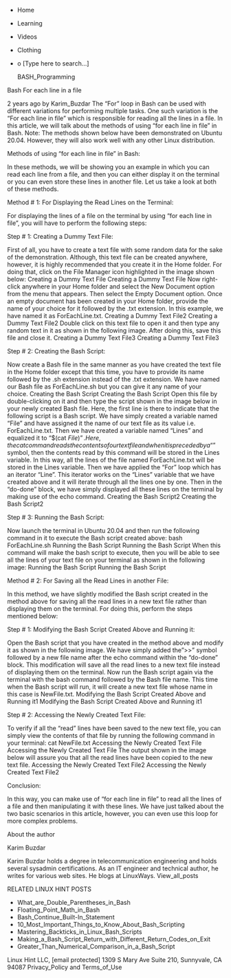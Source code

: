 





















































* Home
* Learning
* Videos
* Clothing
*
  o [Type here to search...]


   BASH_Programming


Bash For each line in a file

2 years ago
by Karim_Buzdar
The “For” loop in Bash can be used with different variations for performing
multiple tasks. One such variation is the “For each line in file” which is
responsible for reading all the lines in a file. In this article, we will talk
about the methods of using “for each line in file” in Bash.
Note: The methods shown below have been demonstrated on Ubuntu 20.04. However,
they will also work well with any other Linux distribution.

Methods of using “for each line in file” in Bash:

In these methods, we will be showing you an example in which you can read each
line from a file, and then you can either display it on the terminal or you can
even store these lines in another file. Let us take a look at both of these
methods.

Method # 1: For Displaying the Read Lines on the Terminal:

For displaying the lines of a file on the terminal by using “for each line in
file”, you will have to perform the following steps:

Step # 1: Creating a Dummy Text File:

First of all, you have to create a text file with some random data for the sake
of the demonstration. Although, this text file can be created anywhere,
however, it is highly recommended that you create it in the Home folder. For
doing that, click on the File Manager icon highlighted in the image shown
below:
 Creating a Dummy Text File  Creating a Dummy Text File
Now right-click anywhere in your Home folder and select the New Document option
from the menu that appears. Then select the Empty Document option. Once an
empty document has been created in your Home folder, provide the name of your
choice for it followed by the .txt extension. In this example, we have named it
as ForEachLine.txt.
 Creating a Dummy Text File2  Creating a Dummy Text File2
Double click on this text file to open it and then type any random text in it
as shown in the following image. After doing this, save this file and close it.
 Creating a Dummy Text File3  Creating a Dummy Text File3

Step # 2: Creating the Bash Script:

Now create a Bash file in the same manner as you have created the text file in
the Home folder except that this time, you have to provide its name followed by
the .sh extension instead of the .txt extension. We have named our Bash file as
ForEachLine.sh but you can give it any name of your choice.
 Creating the Bash Script  Creating the Bash Script
Open this file by double-clicking on it and then type the script shown in the
image below in your newly created Bash file. Here, the first line is there to
indicate that the following script is a Bash script. We have simply created a
variable named “File” and have assigned it the name of our text file as its
value i.e. ForEachLine.txt. Then we have created a variable named “Lines” and
equalized it to “$(cat $File)”. Here, the cat command reads the contents of our
text file and when it is preceded by a “$” symbol, then the contents read by
this command will be stored in the Lines variable. In this way, all the lines
of the file named ForEachLine.txt will be stored in the Lines variable. Then we
have applied the “For” loop which has an iterator “Line”. This iterator works
on the “Lines” variable that we have created above and it will iterate through
all the lines one by one. Then in the “do-done” block, we have simply displayed
all these lines on the terminal by making use of the echo command.
 Creating the Bash Script2  Creating the Bash Script2

Step # 3: Running the Bash Script:

Now launch the terminal in Ubuntu 20.04 and then run the following command in
it to execute the Bash script created above:
bash ForEachLine.sh
 Running the Bash Script  Running the Bash Script
When this command will make the bash script to execute, then you will be able
to see all the lines of your text file on your terminal as shown in the
following image:
 Running the Bash Script  Running the Bash Script

Method # 2: For Saving all the Read Lines in another File:

In this method, we have slightly modified the Bash script created in the method
above for saving all the read lines in a new text file rather than displaying
them on the terminal. For doing this, perform the steps mentioned below:

Step # 1: Modifying the Bash Script Created Above and Running it:

Open the Bash script that you have created in the method above and modify it as
shown in the following image. We have simply added the”>>” symbol followed by a
new file name after the echo command within the “do-done” block. This
modification will save all the read lines to a new text file instead of
displaying them on the terminal. Now run the Bash script again via the terminal
with the bash command followed by the Bash file name. This time when the Bash
script will run, it will create a new text file whose name in this case is
NewFile.txt.
 Modifying the Bash Script Created Above and Running it1  Modifying the Bash
Script Created Above and Running it1

Step # 2: Accessing the Newly Created Text File:

To verify if all the “read” lines have been saved to the new text file, you can
simply view the contents of that file by running the following command in your
terminal:
cat NewFile.txt
 Accessing the Newly Created Text File  Accessing the Newly Created Text File
The output shown in the image below will assure you that all the read lines
have been copied to the new text file.
 Accessing the Newly Created Text File2  Accessing the Newly Created Text File2

Conclusion:

In this way, you can make use of “for each line in file” to read all the lines
of a file and then manipulating it with these lines. We have just talked about
the two basic scenarios in this article, however, you can even use this loop
for more complex problems.


About the author


Karim Buzdar

Karim Buzdar holds a degree in telecommunication engineering and holds several
sysadmin certifications. As an IT engineer and technical author, he writes for
various web sites. He blogs at LinuxWays.
View_all_posts

RELATED LINUX HINT POSTS


* What_are_Double_Parentheses_in_Bash
* Floating_Point_Math_in_Bash
* Bash_Continue_Built-In_Statement
* 10_Most_Important_Things_to_Know_About_Bash_Scripting
* Mastering_Backticks_in_Linux_Bash_Scripts
* Making_a_Bash_Script_Return_with_Different_Return_Codes_on_Exit
* Greater_Than_Numerical_Comparison_in_a_Bash_Script

Linux Hint LLC, [email protected]
1309 S Mary Ave Suite 210, Sunnyvale, CA 94087
 Privacy_Policy and Terms_of_Use
